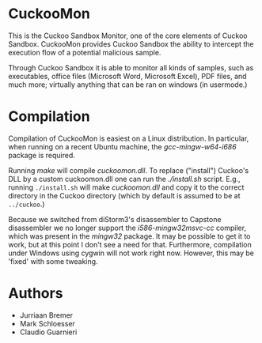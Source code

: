 CuckooMon
=========

This is the Cuckoo Sandbox Monitor, one of the core elements of Cuckoo
Sandbox. CuckooMon provides Cuckoo Sandbox the ability to intercept the
execution flow of a potential malicious sample.

Through Cuckoo Sandbox it is able to monitor all kinds of samples, such as
executables, office files (Microsoft Word, Microsoft Excel), PDF files, and
much more; virtually anything that can be ran on windows (in usermode.)

Compilation
===========

Compilation of CuckooMon is easiest on a Linux distribution. In particular,
when running on a recent Ubuntu machine, the *gcc-mingw-w64-i686* package is
required.

Running *make* will compile *cuckoomon.dll*. To replace ("install") Cuckoo's
DLL by a custom cuckoomon.dll one can run the *./install.sh* script. E.g.,
running `./install.sh` will make *cuckoomon.dll* and copy it to the correct
directory in the Cuckoo directory (which by default is assumed to be at
`../cuckoo`.)

Because we switched from diStorm3's disassembler to Capstone disassembler we
no longer support the *i586-mingw32msvc-cc* compiler, which was present in the
*mingw32* package. It may be possible to get it to work, but at this point I
don't see a need for that. Furthermore, compilation under Windows using cygwin
will not work right now. However, this may be 'fixed' with some tweaking.

Authors
=======

- Jurriaan Bremer
- Mark Schloesser
- Claudio Guarnieri
